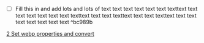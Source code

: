 - [ ] Fill this in and add lots and lots of text text text text text text texttext text text text text text text texttext text text texttext text text texttext text text text text text text text ^bc989b

[2 Set webp properties and convert](export%20animated%20webps.md#2%20Set%20webp%20properties%20and%20convert)